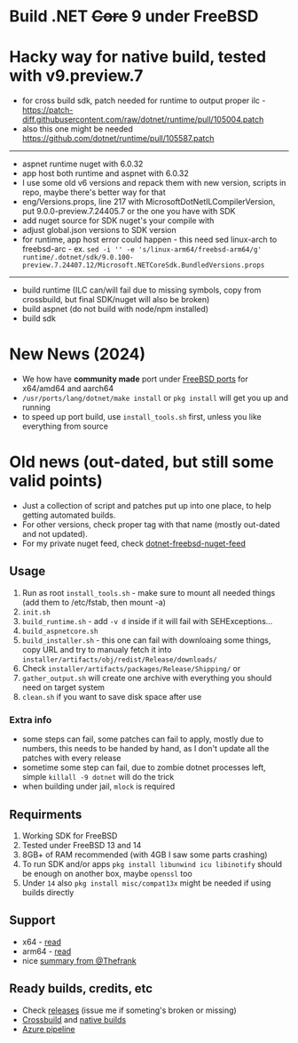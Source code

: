 # Build .NET <strike>Core</strike> 9 under FreeBSD

# Hacky way for native build, tested with v9.preview.7
- for cross build sdk, patch needed for runtime to output proper ilc - https://patch-diff.githubusercontent.com/raw/dotnet/runtime/pull/105004.patch
- also this one might be needed https://github.com/dotnet/runtime/pull/105587.patch
- ---
- aspnet runtime nuget with 6.0.32
- app host both runtime and aspnet with 6.0.32
- I use some old v6 versions and repack them with new version, scripts in repo, maybe there's better way for that
- eng/Versions.props, line 217 with MicrosoftDotNetILCompilerVersion, put 9.0.0-preview.7.24405.7 or the one you have with SDK
- add nuget source for SDK nuget's your compile with
- adjust global.json versions to SDK version
- for runtime, app host error could happen - this need sed linux-arch to freebsd-arc - ex. `sed -i '' -e 's/linux-arm64/freebsd-arm64/g' runtime/.dotnet/sdk/9.0.100-preview.7.24407.12/Microsoft.NETCoreSdk.BundledVersions.props`
- ---
- build runtime (ILC can/will fail due to missing symbols, copy from crossbuild, but final SDK/nuget will also be broken)
- build aspnet (do not build with node/npm installed)
- build sdk

# New News (2024)
- We how have **community made** port under [FreeBSD ports](https://github.com/freebsd/freebsd-ports/tree/main/lang/dotnet) for x64/amd64 and aarch64
- `/usr/ports/lang/dotnet/make install` or `pkg install` will get you up and running
- to speed up port build, use `install_tools.sh` first, unless you like everything from source

# Old news (out-dated, but still some valid points)

- Just a collection of script and patches put up into one place, to help getting automated builds.
- For other versions, check proper tag with that name (mostly out-dated and not updated).
- For my private nuget feed, check [dotnet-freebsd-nuget-feed](https://github.com/sec/dotnet-freebsd-nuget-feed)

## Usage

1. Run as root `install_tools.sh` - make sure to mount all needed things (add them to /etc/fstab, then mount -a)
1. `init.sh`
1. `build_runtime.sh` - add `-v d` inside if it will fail with SEHExceptions...
1. `build_aspnetcore.sh`
1. `build_installer.sh` - this one can fail with downloaing some things, copy URL and try to manualy fetch it into `installer/artifacts/obj/redist/Release/downloads/`
1. Check `installer/artifacts/packages/Release/Shipping/` or
1. `gather_output.sh` will create one archive with everything you should need on target system
1. `clean.sh` if you want to save disk space after use

### Extra info
- some steps can fail, some patches can fail to apply, mostly due to numbers, this needs to be handed by hand, as I don't update all the patches with every release
- sometime some step can fail, due to zombie dotnet processes left, simple `killall -9 dotnet` will do the trick
- when building under jail, `mlock` is required

## Requirments

1. Working SDK for FreeBSD
1. Tested under FreeBSD 13 and 14
1. 8GB+ of RAM recommended (with 4GB I saw some parts crashing)
1. To run SDK and/or apps `pkg install libunwind icu libinotify` should be enough on another box, maybe `openssl` too
1. Under `14` also `pkg install misc/compat13x` might be needed if using builds directly

## Support

- x64 - [read](https://github.com/dotnet/runtime/issues/14537)
- arm64 - [read](https://github.com/dotnet/runtime/issues/71338)
- nice [summary from @Thefrank](https://github.com/dotnet/source-build/issues/1139#issuecomment-1943360539)

## Ready builds, credits, etc

- Check [releases](https://github.com/sec/dotnet-core-freebsd-source-build/releases) (issue me if someting's broken or missing)
- [Crossbuild](https://github.com/Thefrank/dotnet-freebsd-crossbuild) and [native builds](https://github.com/Thefrank/dotnet-freebsd-native-binaries)
- [Azure pipeline](https://github.com/Servarr/dotnet-bsd)
